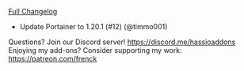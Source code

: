 [Full Changelog][changelog]

- Update Portainer to 1.20.1 (#12) (@timmo001)

[changelog]: https://github.com/hassio-addons/addon-portainer/compare/v0.4.0...v0.4.1

Questions? Join our Discord server! https://discord.me/hassioaddons
Enjoying my add-ons? Consider supporting my work: https://patreon.com/frenck